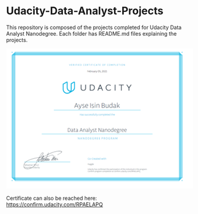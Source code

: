 # Udacity-Data-Analyst-Projects

This repository is composed of the projects completed for Udacity Data Analyst Nanodegree.
Each folder has README.md files explaining the projects.

![Screenshot](Certificate.png)

Certificate can also be reached here: https://confirm.udacity.com/RPAELAPQ


```python

```
